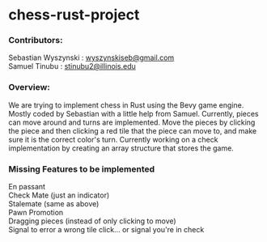 # chess-rust-project
### Contributors:  
Sebastian Wyszynski : wyszynskiseb@gmail.com  
Samuel Tinubu : stinubu2@illinois.edu  

### Overview: 
We are trying to implement chess in Rust using the Bevy game engine.  
Mostly coded by Sebastian with a little help from Samuel.
Currently, pieces can move around and turns are implemented.
Move the pieces by clicking the piece and then clicking a red tile that the piece can move to, and make sure it is the correct color's turn.
Currently working on a check implementation by creating an array structure that stores the game.

### Missing Features to be implemented
En passant  
Check Mate (just an indicator)  
Stalemate (same as above)  
Pawn Promotion  
Dragging pieces (instead of only clicking to move)  
Signal to error a wrong tile click... or signal you're in check  

